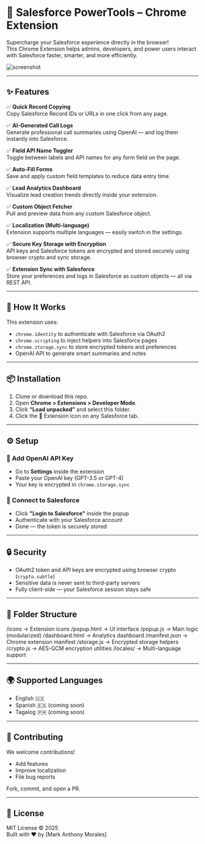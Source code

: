# 🚀 Salesforce PowerTools – Chrome Extension

Supercharge your Salesforce experience directly in the browser!  
This Chrome Extension helps admins, developers, and power users interact with Salesforce faster, smarter, and more efficiently.

![screenshot](https://user-images.githubusercontent.com/your-screenshot.png) <!-- optional preview -->

---

## ✨ Features

✅ **Quick Record Copying**  
Copy Salesforce Record IDs or URLs in one click from any page.

✅ **AI-Generated Call Logs**  
Generate professional call summaries using OpenAI — and log them instantly into Salesforce.

✅ **Field API Name Toggler**  
Toggle between labels and API names for any form field on the page.

✅ **Auto-Fill Forms**  
Save and apply custom field templates to reduce data entry time.

✅ **Lead Analytics Dashboard**  
Visualize lead creation trends directly inside your extension.

✅ **Custom Object Fetcher**  
Pull and preview data from any custom Salesforce object.

✅ **Localization (Multi-language)**  
Extension supports multiple languages — easily switch in the settings.

✅ **Secure Key Storage with Encryption**  
API keys and Salesforce tokens are encrypted and stored securely using browser crypto and sync storage.

✅ **Extension Sync with Salesforce**  
Store your preferences and logs in Salesforce as custom objects — all via REST API.

---

## 🧠 How It Works

This extension uses:
- `chrome.identity` to authenticate with Salesforce via OAuth2
- `chrome.scripting` to inject helpers into Salesforce pages
- `chrome.storage.sync` to store encrypted tokens and preferences
- OpenAI API to generate smart summaries and notes

---

## 📦 Installation

1. Clone or download this repo.
2. Open **Chrome > Extensions > Developer Mode**.
3. Click **“Load unpacked”** and select this folder.
4. Click the 🧩 Extension icon on any Salesforce tab.

---

## ⚙️ Setup

### 🔑 Add OpenAI API Key

- Go to **Settings** inside the extension
- Paste your OpenAI key (GPT-3.5 or GPT-4)
- Your key is encrypted in `chrome.storage.sync`

### 🔐 Connect to Salesforce

- Click **"Login to Salesforce"** inside the popup
- Authenticate with your Salesforce account
- Done — the token is securely stored

---

## 🔒 Security

- OAuth2 token and API keys are encrypted using browser crypto (`crypto.subtle`)
- Sensitive data is never sent to third-party servers
- Fully client-side — your Salesforce session stays safe

---

## 📁 Folder Structure

/icons → Extension icons
/popup.html → UI interface
/popup.js → Main logic (modularized)
/dashboard.html → Analytics dashboard
/manifest.json → Chrome extension manifest
/storage.js → Encrypted storage helpers
/crypto.js → AES-GCM encryption utilities
/locales/ → Multi-language support


---

## 🌍 Supported Languages

- English 🇺🇸
- Spanish 🇪🇸 (coming soon)
- Tagalog 🇵🇭 (coming soon)

---

## 🤝 Contributing

We welcome contributions!
- Add features
- Improve localization
- File bug reports

Fork, commit, and open a PR.

---

## 📜 License

MIT License © 2025  
Built with ❤️ by [Mark Anthony Morales]

